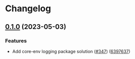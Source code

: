 # Changelog

## [0.1.0](https://github.com/GoogleCloudPlatform/pubsec-declarative-toolkit/compare/solutions/logging/core-env-v0.0.1...solutions/logging/core-env/0.1.0) (2023-05-03)


### Features

* Add core-env logging package solution ([#347](https://github.com/GoogleCloudPlatform/pubsec-declarative-toolkit/issues/347)) ([6397637](https://github.com/GoogleCloudPlatform/pubsec-declarative-toolkit/commit/639763748ae9a48fb6268b299ca9f03e6f050dd1))
